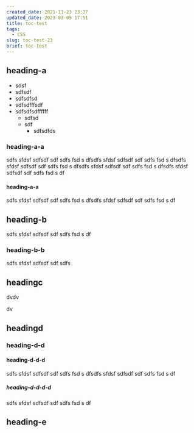 ```yaml
---
created_date: 2021-11-23 23:27
updated_date: 2023-03-05 17:51
title: toc-test
tags:
  - CSS
slug: toc-test-23
brief: toc-test
---
```


## heading-a

- sdsf
- sdfsdf
- sdfsdfsd
- sdfsdfffsdf
- sdfsdfsdffffff
  - sdfsd
  - sdf
    - sdfsdfds

### heading-a-a
sdfs
sfdsf
sdfsdf
sdf
sdfs
fsd
s
dfsdfs
sfdsf
sdfsdf
sdf
sdfs
fsd
s
dfsdfs
sfdsf
sdfsdf
sdf
sdfs
fsd
s
dfsdfs
sfdsf
sdfsdf
sdf
sdfs
fsd
s
dfsdfs
sfdsf
sdfsdf
sdf
sdfs
fsd
s
df
#### heading-a-a
sdfs
sfdsf
sdfsdf
sdf
sdfs
fsd
s
dfsdfs
sfdsf
sdfsdf
sdf
sdfs
fsd
s
df
## heading-b
sdfs
sfdsf
sdfsdf
sdf
sdfs
fsd
s
df
### heading-b-b
sdfs
sfdsf
sdfsdf
sdf
sdfs
## headingc



dvdv

dv
## headingd

### heading-d-d

#### heading-d-d-d
sdfs
sfdsf
sdfsdf
sdf
sdfs
fsd
s
dfsdfs
sfdsf
sdfsdf
sdf
sdfs
fsd
s
df
##### heading-d-d-d-d
sdfs
sfdsf
sdfsdf
sdf
sdfs
fsd
s
df
## heading-e
